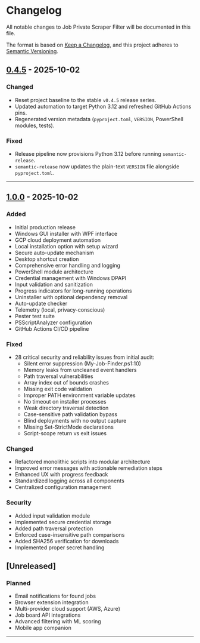 # Changelog

All notable changes to Job Private Scraper Filter will be documented in this file.

The format is based on [Keep a Changelog](https://keepachangelog.com/en/1.0.0/),
and this project adheres to [Semantic Versioning](https://semver.org/spec/v2.0.0.html).

## [0.4.5] - 2025-10-02

### Changed
- Reset project baseline to the stable `v0.4.5` release series.
- Updated automation to target Python 3.12 and refreshed GitHub Actions pins.
- Regenerated version metadata (`pyproject.toml`, `VERSION`, PowerShell modules, tests).

### Fixed
- Release pipeline now provisions Python 3.12 before running `semantic-release`.
- `semantic-release` now updates the plain-text `VERSION` file alongside `pyproject.toml`.

---

## [1.0.0] - 2025-10-02

### Added
- Initial production release
- Windows GUI installer with WPF interface
- GCP cloud deployment automation
- Local installation option with setup wizard
- Secure auto-update mechanism
- Desktop shortcut creation
- Comprehensive error handling and logging
- PowerShell module architecture
- Credential management with Windows DPAPI
- Input validation and sanitization
- Progress indicators for long-running operations
- Uninstaller with optional dependency removal
- Auto-update checker
- Telemetry (local, privacy-conscious)
- Pester test suite
- PSScriptAnalyzer configuration
- GitHub Actions CI/CD pipeline

### Fixed
- 28 critical security and reliability issues from initial audit:
  - Silent error suppression (My-Job-Finder.ps1:10)
  - Memory leaks from uncleaned event handlers
  - Path traversal vulnerabilities
  - Array index out of bounds crashes
  - Missing exit code validation
  - Improper PATH environment variable updates
  - No timeout on installer processes
  - Weak directory traversal detection
  - Case-sensitive path validation bypass
  - Blind deployments with no output capture
  - Missing Set-StrictMode declarations
  - Script-scope return vs exit issues

### Changed
- Refactored monolithic scripts into modular architecture
- Improved error messages with actionable remediation steps
- Enhanced UX with progress feedback
- Standardized logging across all components
- Centralized configuration management

### Security
- Added input validation module
- Implemented secure credential storage
- Added path traversal protection
- Enforced case-insensitive path comparisons
- Added SHA256 verification for downloads
- Implemented proper secret handling

## [Unreleased]

### Planned
- Email notifications for found jobs
- Browser extension integration
- Multi-provider cloud support (AWS, Azure)
- Job board API integrations
- Advanced filtering with ML scoring
- Mobile app companion

---

[0.4.5]: https://github.com/cboyd0319/job-private-scraper-filter/releases/tag/v0.4.5
[1.0.0]: https://github.com/cboyd0319/job-private-scraper-filter/releases/tag/v1.0.0
